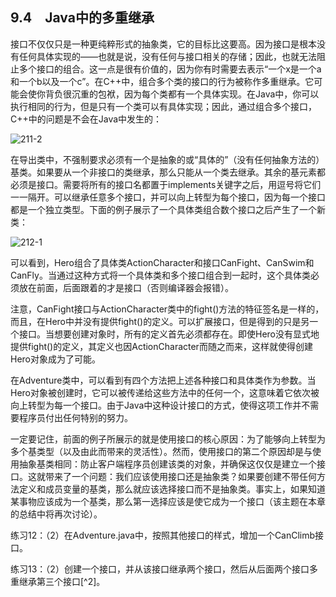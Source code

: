 ## 9.4　Java中的多重继承

接口不仅仅只是一种更纯粹形式的抽象类，它的目标比这要高。因为接口是根本没有任何具体实现的——也就是说，没有任何与接口相关的存储；因此，也就无法阻止多个接口的组合。这一点是很有价值的，因为你有时需要去表示“一个x是一个a和一个b以及一个c”。在C++中，组合多个类的接口的行为被称作多重继承。它可能会使你背负很沉重的包袱，因为每个类都有一个具体实现。在Java中，你可以执行相同的行为，但是只有一个类可以有具体实现；因此，通过组合多个接口，C++中的问题是不会在Java中发生的：

![211-2](../Images/image02900.jpeg)

在导出类中，不强制要求必须有一个是抽象的或“具体的”（没有任何抽象方法的）基类。如果要从一个非接口的类继承，那么只能从一个类去继承。其余的基元素都必须是接口。需要将所有的接口名都置于implements关键字之后，用逗号将它们一一隔开。可以继承任意多个接口，并可以向上转型为每个接口，因为每一个接口都是一个独立类型。下面的例子展示了一个具体类组合数个接口之后产生了一个新类：

![212-1](../Images/image02901.jpeg)

可以看到，Hero组合了具体类ActionCharacter和接口CanFight、CanSwim和CanFly。当通过这种方式将一个具体类和多个接口组合到一起时，这个具体类必须放在前面，后面跟着的才是接口（否则编译器会报错）。

注意，CanFight接口与ActionCharacter类中的fight()方法的特征签名是一样的，而且，在Hero中并没有提供fight()的定义。可以扩展接口，但是得到的只是另一个接口。当想要创建对象时，所有的定义首先必须都存在。即使Hero没有显式地提供fight()的定义，其定义也因ActionCharacter而随之而来，这样就使得创建Hero对象成为了可能。

在Adventure类中，可以看到有四个方法把上述各种接口和具体类作为参数。当Hero对象被创建时，它可以被传递给这些方法中的任何一个，这意味着它依次被向上转型为每一个接口。由于Java中这种设计接口的方式，使得这项工作并不需要程序员付出任何特别的努力。

一定要记住，前面的例子所展示的就是使用接口的核心原因：为了能够向上转型为多个基类型（以及由此而带来的灵活性）。然而，使用接口的第二个原因却是与使用抽象基类相同：防止客户端程序员创建该类的对象，并确保这仅仅是建立一个接口。这就带来了一个问题：我们应该使用接口还是抽象类？如果要创建不带任何方法定义和成员变量的基类，那么就应该选择接口而不是抽象类。事实上，如果知道某事物应该成为一个基类，那么第一选择应该是使它成为一个接口（该主题在本章的总结中将再次讨论）。

练习12：（2）在Adventure.java中，按照其他接口的样式，增加一个CanClimb接口。

练习13：（2）创建一个接口，并从该接口继承两个接口，然后从后面两个接口多重继承第三个接口[^2]。